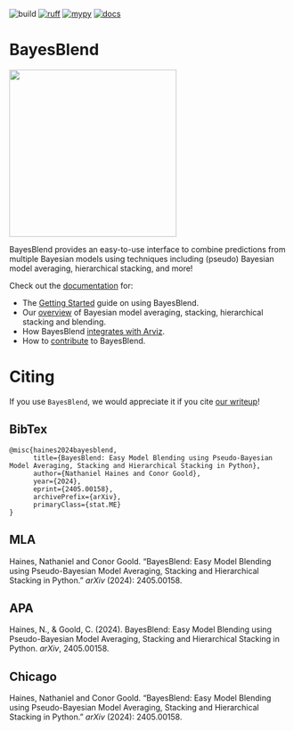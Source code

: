 ![build](https://github.com/LedgerInvesting/bayesblend/actions/workflows/python-app.yml/badge.svg)
[![ruff](https://img.shields.io/endpoint?url=https://raw.githubusercontent.com/astral-sh/ruff/main/assets/badge/v2.json)](https://github.com/astral-sh/ruff)
[![mypy](https://www.mypy-lang.org/static/mypy_badge.svg)](https://mypy-lang.org/)
[![docs](https://readthedocs.com/projects/ledger-investing-bayesblend/badge/?version=latest)](https://ledger-investing-bayesblend.readthedocs-hosted.com/en/latest/?badge=latest)

# BayesBlend
<img src="https://github.com/LedgerInvesting/bayesblend/assets/4444492/25601bfa-1be0-46af-b670-2df829e33edb" width="300">

BayesBlend provides an easy-to-use interface to combine predictions from multiple Bayesian models using techniques including (pseudo) Bayesian model averaging, hierarchical stacking, and more!

Check out the [documentation](https://ledger-investing-bayesblend.readthedocs-hosted.com/en/latest/) for:

* The [Getting Started](https://ledger-investing-bayesblend.readthedocs-hosted.com/en/latest/user-guide/getting-started/) guide on using BayesBlend.
* Our [overview](https://ledger-investing-bayesblend.readthedocs-hosted.com/en/latest/user-guide/blending/) of Bayesian model averaging, stacking, hierarchical stacking and blending. 
* How BayesBlend [integrates with Arviz](https://ledger-investing-bayesblend.readthedocs-hosted.com/en/latest/user-guide/arviz/).
* How to [contribute](https://ledger-investing-bayesblend.readthedocs-hosted.com/en/latest/developer-guide/contributing/) to BayesBlend.

# Citing

If you use `BayesBlend`, we would appreciate it if you cite [our writeup](https://arxiv.org/abs/2405.00158)! 

## BibTex

```
@misc{haines2024bayesblend,
      title={BayesBlend: Easy Model Blending using Pseudo-Bayesian Model Averaging, Stacking and Hierarchical Stacking in Python}, 
      author={Nathaniel Haines and Conor Goold},
      year={2024},
      eprint={2405.00158},
      archivePrefix={arXiv},
      primaryClass={stat.ME}
}
```

## MLA

Haines, Nathaniel and Conor Goold. “BayesBlend: Easy Model Blending using Pseudo-Bayesian Model Averaging, Stacking and Hierarchical Stacking in Python.” *arXiv* (2024): 2405.00158.

## APA

Haines, N., & Goold, C. (2024). BayesBlend: Easy Model Blending using Pseudo-Bayesian Model Averaging, Stacking and Hierarchical Stacking in Python. *arXiv*, 2405.00158.

## Chicago

Haines, Nathaniel and Conor Goold. “BayesBlend: Easy Model Blending using Pseudo-Bayesian Model Averaging, Stacking and Hierarchical Stacking in Python.” *arXiv* (2024): 2405.00158.
